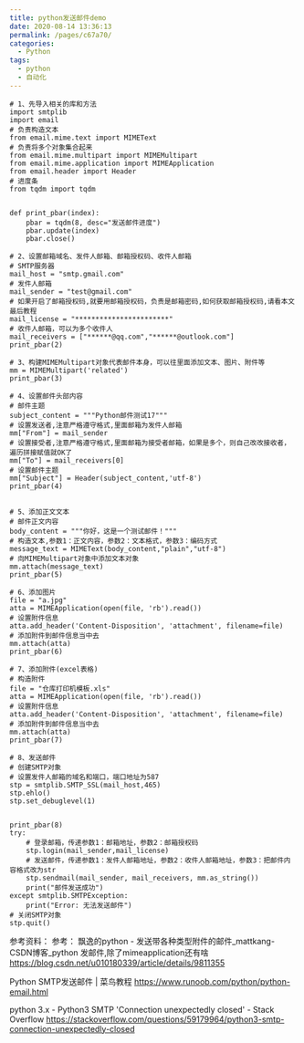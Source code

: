 ```yaml
---
title: python发送邮件demo
date: 2020-08-14 13:36:13
permalink: /pages/c67a70/
categories:
  - Python
tags:
  - python
  - 自动化
---
```


```
# 1、先导入相关的库和方法
import smtplib
import email
# 负责构造文本
from email.mime.text import MIMEText
# 负责将多个对象集合起来
from email.mime.multipart import MIMEMultipart
from email.mime.application import MIMEApplication
from email.header import Header
# 进度条
from tqdm import tqdm


def print_pbar(index):
    pbar = tqdm(8, desc="发送邮件进度")
    pbar.update(index)
    pbar.close()

# 2、设置邮箱域名、发件人邮箱、邮箱授权码、收件人邮箱
# SMTP服务器
mail_host = "smtp.gmail.com"
# 发件人邮箱
mail_sender = "test@gmail.com"
# 如果开启了邮箱授权码,就要用邮箱授权码，负责是邮箱密码,如何获取邮箱授权码,请看本文最后教程
mail_license = "***********************"
# 收件人邮箱，可以为多个收件人
mail_receivers = ["******@qq.com","******@outlook.com"]
print_pbar(2)

# 3、构建MIMEMultipart对象代表邮件本身，可以往里面添加文本、图片、附件等
mm = MIMEMultipart('related')
print_pbar(3)

# 4、设置邮件头部内容
# 邮件主题
subject_content = """Python邮件测试17"""
# 设置发送者,注意严格遵守格式,里面邮箱为发件人邮箱
mm["From"] = mail_sender
# 设置接受者,注意严格遵守格式,里面邮箱为接受者邮箱，如果是多个，则自己改改接收者，遍历拼接赋值就OK了
mm["To"] = mail_receivers[0]
# 设置邮件主题
mm["Subject"] = Header(subject_content,'utf-8')
print_pbar(4)


# 5、添加正文文本
# 邮件正文内容
body_content = """你好，这是一个测试邮件！"""
# 构造文本,参数1：正文内容，参数2：文本格式，参数3：编码方式
message_text = MIMEText(body_content,"plain","utf-8")
# 向MIMEMultipart对象中添加文本对象
mm.attach(message_text)
print_pbar(5)

# 6、添加图片
file = "a.jpg"
atta = MIMEApplication(open(file, 'rb').read())
# 设置附件信息
atta.add_header('Content-Disposition', 'attachment', filename=file)
# 添加附件到邮件信息当中去
mm.attach(atta)
print_pbar(6)

# 7、添加附件(excel表格)
# 构造附件
file = "仓库打印机模板.xls"
atta = MIMEApplication(open(file, 'rb').read())
# 设置附件信息
atta.add_header('Content-Disposition', 'attachment', filename=file)
# 添加附件到邮件信息当中去
mm.attach(atta)
print_pbar(7)

# 8、发送邮件
# 创建SMTP对象
# 设置发件人邮箱的域名和端口，端口地址为587
stp = smtplib.SMTP_SSL(mail_host,465)
stp.ehlo()
stp.set_debuglevel(1)


print_pbar(8)
try:
    # 登录邮箱，传递参数1：邮箱地址，参数2：邮箱授权码
    stp.login(mail_sender,mail_license)
    # 发送邮件，传递参数1：发件人邮箱地址，参数2：收件人邮箱地址，参数3：把邮件内容格式改为str
    stp.sendmail(mail_sender, mail_receivers, mm.as_string())
    print("邮件发送成功")
except smtplib.SMTPException:
    print("Error: 无法发送邮件")
# 关闭SMTP对象
stp.quit()
```

参考资料：
参考：
飘逸的python - 发送带各种类型附件的邮件_mattkang-CSDN博客_python 发邮件,除了mimeapplication还有啥
https://blog.csdn.net/u010180339/article/details/9811355

Python SMTP发送邮件 | 菜鸟教程
https://www.runoob.com/python/python-email.html

python 3.x - Python3 SMTP 'Connection unexpectedly closed' - Stack Overflow
https://stackoverflow.com/questions/59179964/python3-smtp-connection-unexpectedly-closed